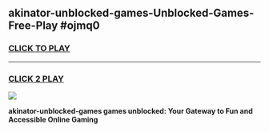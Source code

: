 
## akinator-unblocked-games-Unblocked-Games-Free-Play #ojmq0
<h3>
<a href="https://us.freeplayer.one?title=akinator-unblocked-games&ref=9M">CLICK TO PLAY</a></h3>
<hr>

<h3>
<a href="https://us.freeplayer.one?title=akinator-unblocked-games&ref=9M">CLICK 2 PLAY</a>
  
</h3>

<a href="https://us.freeplayer.one?title=akinator-unblocked-games&ref=9M"><img src="https://clearcache.store/games.png"></a>


**akinator-unblocked-games games unblocked: Your Gateway to Fun and Accessible Online Gaming**
